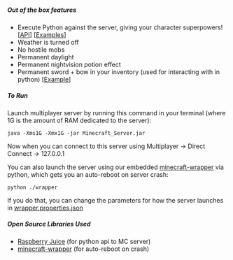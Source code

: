 ##### Out of the box features

- Execute Python against the server, giving your character superpowers! [<a href='https://github.com/TeachCraft/RaspberryJuice'>API</a>] [<a href='https://github.com/TeachCraft/TeachCraft-Examples'>Examples</a>]
- Weather is turned off
- No hostile mobs
- Permanent daylight
- Permanent nightvision potion effect
- Permanent sword + bow in your inventory (used for interacting with in python) [<a href='https://github.com/TeachCraft/TeachCraft-Examples/blob/master/spellcraft.py'>Example</a>]

##### To Run

Launch multiplayer server by running this command in your terminal (where 1G is the amount of RAM dedicated to the server):
```
java -Xms1G -Xmx1G -jar Minecraft_Server.jar
```

Now when you can connect to this server using Multiplayer -> Direct Connect -> 127.0.0.1

You can also launch the server using our embedded <a href='https://github.com/TeachCraft/minecraft-wrapper'>minecraft-wrapper</a> via python, which gets you an auto-reboot on server crash:
```
python ./wrapper
```
If you do that, you can change the parameters for how the server launches in <a href='https://github.com/TeachCraft/TeachCraft-Server/blob/master/wrapper.properties.json#L30'>wrapper.properties.json</a>

##### Open Source Libraries Used

- <a href='https://github.com/TeachCraft/RaspberryJuice'>Raspberry Juice</a> (for python api to MC server)
- <a href='https://github.com/TeachCraft/minecraft-wrapper'>minecraft-wrapper</a> (for auto-reboot on crash)
